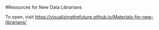 #Resources for New Data Librarians

To open, visit <a href="https://visualizingthefuture.github.io/Materials-for-new-librarians/">https://visualizingthefuture.github.io/Materials-for-new-librarians/</a>
